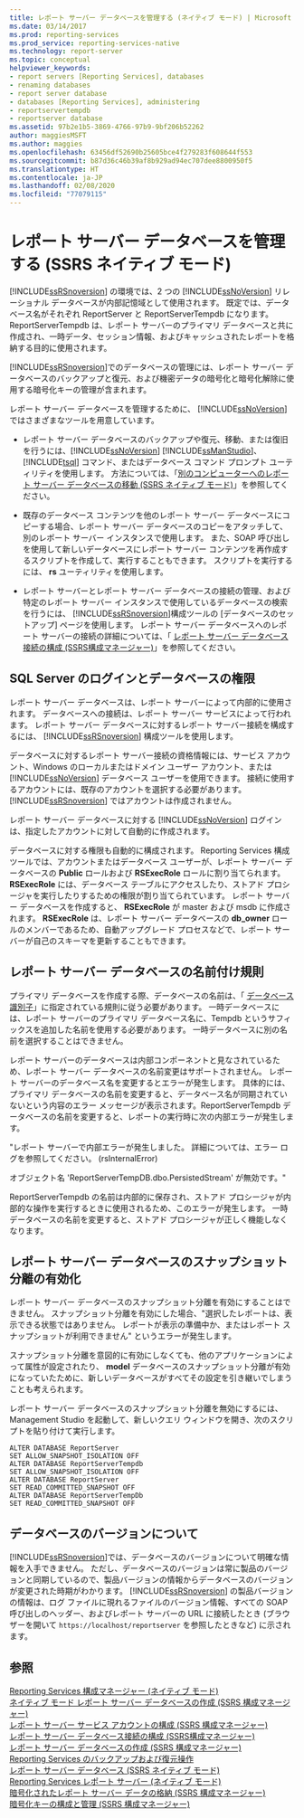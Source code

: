 ```yaml
---
title: レポート サーバー データベースを管理する (ネイティブ モード) | Microsoft Docs
ms.date: 03/14/2017
ms.prod: reporting-services
ms.prod_service: reporting-services-native
ms.technology: report-server
ms.topic: conceptual
helpviewer_keywords:
- report servers [Reporting Services], databases
- renaming databases
- report server database
- databases [Reporting Services], administering
- reportservertempdb
- reportserver database
ms.assetid: 97b2e1b5-3869-4766-97b9-9bf206b52262
author: maggiesMSFT
ms.author: maggies
ms.openlocfilehash: 63456df52690b25605bce4f279283f608644f553
ms.sourcegitcommit: b87d36c46b39af8b929ad94ec707dee8800950f5
ms.translationtype: HT
ms.contentlocale: ja-JP
ms.lasthandoff: 02/08/2020
ms.locfileid: "77079115"
---
```

# <a name="administer-a-report-server-database-ssrs-native-mode"></a>レポート サーバー データベースを管理する (SSRS ネイティブ モード)
  [!INCLUDE[ssRSnoversion](../../includes/ssrsnoversion-md.md)] の環境では、2 つの [!INCLUDE[ssNoVersion](../../includes/ssnoversion-md.md)] リレーショナル データベースが内部記憶域として使用されます。 既定では、データベース名がそれぞれ ReportServer と ReportServerTempdb になります。 ReportServerTempdb は、レポート サーバーのプライマリ データベースと共に作成され、一時データ、セッション情報、およびキャッシュされたレポートを格納する目的に使用されます。  
  
 [!INCLUDE[ssRSnoversion](../../includes/ssrsnoversion-md.md)]でのデータベースの管理には、レポート サーバー データベースのバックアップと復元、および機密データの暗号化と暗号化解除に使用する暗号化キーの管理が含まれます。  
  
 レポート サーバー データベースを管理するために、 [!INCLUDE[ssNoVersion](../../includes/ssnoversion-md.md)] ではさまざまなツールを用意しています。  
  
-   レポート サーバー データベースのバックアップや復元、移動、または復旧を行うには、[!INCLUDE[ssNoVersion](../../includes/ssnoversion-md.md)] [!INCLUDE[ssManStudio](../../includes/ssmanstudio-md.md)]、[!INCLUDE[tsql](../../includes/tsql-md.md)] コマンド、またはデータベース コマンド プロンプト ユーティリティを使用します。 方法については、「[別のコンピューターへのレポート サーバー データベースの移動 &#40;SSRS ネイティブ モード&#41;](../../reporting-services/report-server/moving-the-report-server-databases-to-another-computer-ssrs-native-mode.md)」を参照してください。  
  
-   既存のデータベース コンテンツを他のレポート サーバー データベースにコピーする場合、レポート サーバー データベースのコピーをアタッチして、別のレポート サーバー インスタンスで使用します。 また、SOAP 呼び出しを使用して新しいデータベースにレポート サーバー コンテンツを再作成するスクリプトを作成して、実行することもできます。 スクリプトを実行するには、 **rs** ユーティリティを使用します。  
  
-   レポート サーバーとレポート サーバー データベースの接続の管理、および特定のレポート サーバー インスタンスで使用しているデータベースの検索を行うには、 [!INCLUDE[ssRSnoversion](../../includes/ssrsnoversion-md.md)]構成ツールの [データベースのセットアップ] ページを使用します。 レポート サーバー データベースへのレポート サーバーの接続の詳細については、「 [レポート サーバー データベース接続の構成 &#40;SSRS構成マネージャー&#41;](../../reporting-services/install-windows/configure-a-report-server-database-connection-ssrs-configuration-manager.md)」を参照してください。  
  
## <a name="sql-server-login-and-database-permissions"></a>SQL Server のログインとデータベースの権限  
 レポート サーバー データベースは、レポート サーバーによって内部的に使用されます。 データベースへの接続は、レポート サーバー サービスによって行われます。 レポート サーバー データベースに対するレポート サーバー接続を構成するには、 [!INCLUDE[ssRSnoversion](../../includes/ssrsnoversion-md.md)] 構成ツールを使用します。  
  
 データベースに対するレポート サーバー接続の資格情報には、サービス アカウント、Windows のローカルまたはドメイン ユーザー アカウント、または [!INCLUDE[ssNoVersion](../../includes/ssnoversion-md.md)] データベース ユーザーを使用できます。 接続に使用するアカウントには、既存のアカウントを選択する必要があります。 [!INCLUDE[ssRSnoversion](../../includes/ssrsnoversion-md.md)] ではアカウントは作成されません。  
  
 レポート サーバー データベースに対する [!INCLUDE[ssNoVersion](../../includes/ssnoversion-md.md)] ログインは、指定したアカウントに対して自動的に作成されます。  
  
 データベースに対する権限も自動的に構成されます。 Reporting Services 構成ツールでは、アカウントまたはデータベース ユーザーが、レポート サーバー データベースの **Public** ロールおよび **RSExecRole** ロールに割り当てられます。 **RSExecRole** には、データベース テーブルにアクセスしたり、ストアド プロシージャを実行したりするための権限が割り当てられています。 レポート サーバー データベースを作成すると、 **RSExecRole** が master および msdb に作成されます。 **RSExecRole** は、レポート サーバー データベースの **db_owner** ロールのメンバーであるため、自動アップグレード プロセスなどで、レポート サーバーが自己のスキーマを更新することもできます。  
  
## <a name="naming-conventions-for-the-report-server-databases"></a>レポート サーバー データベースの名前付け規則  
 プライマリ データベースを作成する際、データベースの名前は、「 [データベース識別子](../../relational-databases/databases/database-identifiers.md)」に指定されている規則に従う必要があります。 一時データベースには、レポート サーバーのプライマリ データベース名に、Tempdb というサフィックスを追加した名前を使用する必要があります。 一時データベースに別の名前を選択することはできません。  
  
 レポート サーバーのデータベースは内部コンポーネントと見なされているため、レポート サーバー データベースの名前変更はサポートされません。 レポート サーバーのデータベース名を変更するとエラーが発生します。 具体的には、プライマリ データベースの名前を変更すると、データベース名が同期されていないという内容のエラー メッセージが表示されます。ReportServerTempdb データベースの名前を変更すると、レポートの実行時に次の内部エラーが発生します。  
  
 "レポート サーバーで内部エラーが発生しました。 詳細については、エラー ログを参照してください。 (rsInternalError)  
  
 オブジェクト名 'ReportServerTempDB.dbo.PersistedStream' が無効です。"  
  
 ReportServerTempdb の名前は内部的に保存され、ストアド プロシージャが内部的な操作を実行するときに使用されるため、このエラーが発生します。 一時データベースの名前を変更すると、ストアド プロシージャが正しく機能しなくなります。  
  
## <a name="enabling-snapshot-isolation-on-the-report-server-database"></a>レポート サーバー データベースのスナップショット分離の有効化  
 レポート サーバー データベースのスナップショット分離を有効にすることはできません。 スナップショット分離を有効にした場合、"選択したレポートは、表示できる状態ではありません。 レポートが表示の準備中か、またはレポート スナップショットが利用できません" というエラーが発生します。  
  
 スナップショット分離を意図的に有効にしなくても、他のアプリケーションによって属性が設定されたり、 **model** データベースのスナップショット分離が有効になっていたために、新しいデータベースがすべてその設定を引き継いでしまうことも考えられます。  
  
 レポート サーバー データベースのスナップショット分離を無効にするには、Management Studio を起動して、新しいクエリ ウィンドウを開き、次のスクリプトを貼り付けて実行します。  
  
```  
ALTER DATABASE ReportServer  
SET ALLOW_SNAPSHOT_ISOLATION OFF  
ALTER DATABASE ReportServerTempdb  
SET ALLOW_SNAPSHOT_ISOLATION OFF  
ALTER DATABASE ReportServer  
SET READ_COMMITTED_SNAPSHOT OFF  
ALTER DATABASE ReportServerTempDb  
SET READ_COMMITTED_SNAPSHOT OFF  
```  
  
## <a name="about-database-versions"></a>データベースのバージョンについて  
 [!INCLUDE[ssRSnoversion](../../includes/ssrsnoversion-md.md)]では、データベースのバージョンについて明確な情報を入手できません。 ただし、データベースのバージョンは常に製品のバージョンと同期しているので、製品バージョンの情報からデータベースのバージョンが変更された時期がわかります。 [!INCLUDE[ssRSnoversion](../../includes/ssrsnoversion-md.md)] の製品バージョンの情報は、ログ ファイルに現れるファイルのバージョン情報、すべての SOAP 呼び出しのヘッダー、およびレポート サーバーの URL に接続したとき (ブラウザーを開いて `https://localhost/reportserver` を参照したときなど) に示されます。  
  
## <a name="see-also"></a>参照  
 [Reporting Services 構成マネージャー &#40;ネイティブ モード&#41;](../../reporting-services/install-windows/reporting-services-configuration-manager-native-mode.md)   
 [ネイティブ モード レポート サーバー データベースの作成 &#40;SSRS 構成マネージャー&#41;](../../reporting-services/install-windows/ssrs-report-server-create-a-native-mode-report-server-database.md)   
 [レポート サーバー サービス アカウントの構成 &#40;SSRS 構成マネージャー&#41;](../../reporting-services/install-windows/configure-the-report-server-service-account-ssrs-configuration-manager.md)   
 [レポート サーバー データベース接続の構成 &#40;SSRS構成マネージャー&#41;](../../reporting-services/install-windows/configure-a-report-server-database-connection-ssrs-configuration-manager.md)   
 [レポート サーバー データベースの作成 &#40;SSRS 構成マネージャー&#41;](../../reporting-services/install-windows/ssrs-report-server-create-a-report-server-database.md)   
 [Reporting Services のバックアップおよび復元操作](../../reporting-services/install-windows/backup-and-restore-operations-for-reporting-services.md)   
 [レポート サーバー データベース &#40;SSRS ネイティブ モード&#41;](../../reporting-services/report-server/report-server-database-ssrs-native-mode.md)   
 [Reporting Services レポート サーバー (ネイティブ モード)](../../reporting-services/report-server/reporting-services-report-server-native-mode.md)   
 [暗号化されたレポート サーバー データの格納 &#40;SSRS 構成マネージャー&#41;](../../reporting-services/install-windows/ssrs-encryption-keys-store-encrypted-report-server-data.md)   
 [暗号化キーの構成と管理 &#40;SSRS 構成マネージャー&#41;](../../reporting-services/install-windows/ssrs-encryption-keys-manage-encryption-keys.md)  
  
  
